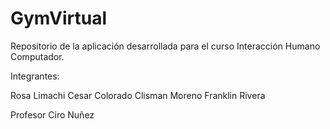 # GymVirtual
Repositorio de la aplicación desarrollada para el curso Interacción Humano Computador.

Integrantes:

Rosa Limachi
Cesar Colorado
Clisman Moreno
Franklin Rivera

Profesor Ciro Nuñez
